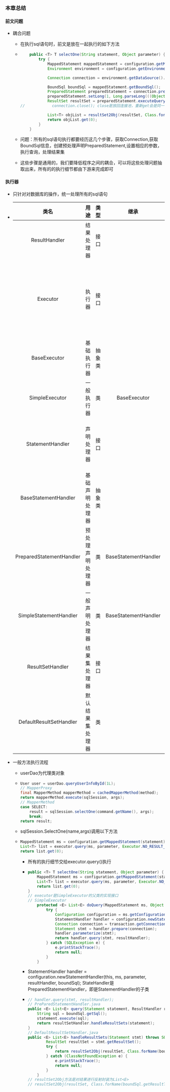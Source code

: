 ### 本章总结
#### 前文问题
- 耦合问题
  - 在执行sql语句时，前文是放在一起执行的如下方法
  
  - ```java
        public <T> T selectOne(String statement, Object parameter) {
            try {
                MappedStatement mappedStatement = configuration.getMappedStatement(statement);
                Environment environment = configuration.getEnvironment();
    
                Connection connection = environment.getDataSource().getConnection();
    
                BoundSql boundSql = mappedStatement.getBoundSql();
                PreparedStatement preparedStatement = connection.prepareStatement(boundSql.getSql());
                preparedStatement.setLong(1, Long.parseLong(((Object[]) parameter)[0].toString()));
                ResultSet resultSet = preparedStatement.executeQuery();
    //            connection.close(); close是放回连接池，重新get会是同一个
    
                List<T> objList = resultSet2Obj(resultSet, Class.forName(boundSql.getResultType()));
                return objList.get(0);
            }
        }
    ```
  
  - 问题：所有的sql语句执行都要经历这几个步骤，获取Connection,获取BoundSql信息，创建预处理声明PreparedStatement,设置相应的参数，执行查询，处理结果集
  - 这些步骤是通用的，我们要降低程序之间的耦合，可以将这些处理问题抽取出来，所有的的执行细节都由下游来完成即可

#### 执行器

- 只针对对数据库的操作，统一处理所有的sql语句

- |           类名           |       用途       |  类型  |         继承         | 实现             |                            方法名                            |
  | :----------------------: | :--------------: | :----: | :------------------: | ---------------- | :----------------------------------------------------------: |
  |      ResultHandler       |    结果处理器    |  接口  |                      |                  |                     void handleResult()                      |
  |         Executor         |      执行器      |  接口  |                      |                  | <E> List<E> query(MappedStatement ms, Object parameter, ResultHandler resultHandler, BoundSql boundSql);  Transaction getTransaction();  void commit(boolean required);  void rollback(boolean required);  void close(boolean forceRollback); |
  |       BaseExecutor       |    基础执行器    | 抽象类 |                      | Executor         |                                                              |
  |      SimpleExecutor      |    一般执行器    |   类   |     BaseExecutor     |                  |                                                              |
  |     StatementHandler     |    声明处理器    |  接口  |                      |                  | Statement prepare(Connection connection);  void parameterize(Statement statement) ; <E> List<E> query(Statement statement, ResultHandler resultHandler); |
  |   BaseStatementHandler   |  基础声明处理器  | 抽象类 |                      | StatementHandler |                                                              |
  | PreparedStatementHandler | 预处理声明处理器 |   类   | BaseStatementHandler |                  |                                                              |
  |  SimpleStatementHandler  |  一般声明处理器  |   类   | BaseStatementHandler |                  |                                                              |
  |     ResultSetHandler     |   结果集处理器   |  接口  |                      |                  |        <E> List<E> handleResultSets(Statement stmt);         |
  | DefaultResultSetHandler  | 默认结果集处理器 |   类   |                      | ResultSetHandler |                                                              |

- 一般方法执行流程

  - userDao为代理类对象

  - ```java
    User user = userDao.queryUserInfoById(1L);
    // MapperProxy
    final MapperMethod mapperMethod = cachedMapperMethod(method);
    return mapperMethod.execute(sqlSession, args);
    // MapperMethod
    case SELECT:
        result = sqlSession.selectOne(command.getName(), args);
        break;
    return result;
    ```

  - sqlSession.SelectOne(name,args)调用以下方法

  - ```java
    MappedStatement ms = configuration.getMappedStatement(statement);
    List<T> list = executor.query(ms, parameter, Executor.NO_RESULT_HANDLER, ms.getBoundSql());
    return list.get(0);
    ```

    - 所有的执行细节交给executor.query()执行

    - ```java
      public <T> T selectOne(String statement, Object parameter) {
          MappedStatement ms = configuration.getMappedStatement(statement);
          List<T> list = executor.query(ms, parameter, Executor.NO_RESULT_HANDLER, ms.getBoundSql());
          return list.get(0);
      }
      // executor是SimpleExecutor的父类的实现接口
      // SimpleExecutor
          protected <E> List<E> doQuery(MappedStatement ms, Object parameter, ResultHandler resultHandler, BoundSql boundSql) {
              try {
                  Configuration configuration = ms.getConfiguration();
                  StatementHandler handler = configuration.newStatementHandler(this, ms, parameter, resultHandler, boundSql);
                  Connection connection = transaction.getConnection();
                  Statement stmt = handler.prepare(connection);
                  handler.parameterize(stmt);
                  return handler.query(stmt, resultHandler);
              } catch (SQLException e) {
                  e.printStackTrace();
                  return null;
              }
          }
      ```

    - StatementHandler handler = configuration.newStatementHandler(this, ms, parameter, resultHandler, boundSql); StateHandler是PreparedStatementHandler，即是StatementHandler的子类

    - ```java
      // handler.query(stmt, resultHandler);
      // PreParedStatementHandler.java
      public <E> List<E> query(Statement statement, ResultHandler resultHandler) throws SQLException {
          String sql = boundSql.getSql();
          statement.execute(sql);
          return resultSetHandler.handleResultSets(statement);
      }
      // DefaultResultSetHandler.java
      public <E> List<E> handleResultSets(Statement stmt) throws SQLException {
              ResultSet resultSet = stmt.getResultSet();
              try {
                  return resultSet2Obj(resultSet, Class.forName(boundSql.getResultType()));
              } catch (ClassNotFoundException e) {
                  e.printStackTrace();
                  return null;
              }
          }
      // resultSet2Obj方法是对结果进行反射封装为List<E>
      // resultSet2Obj(resultSet, Class.forName(boundSql.getResultType()));
      ```